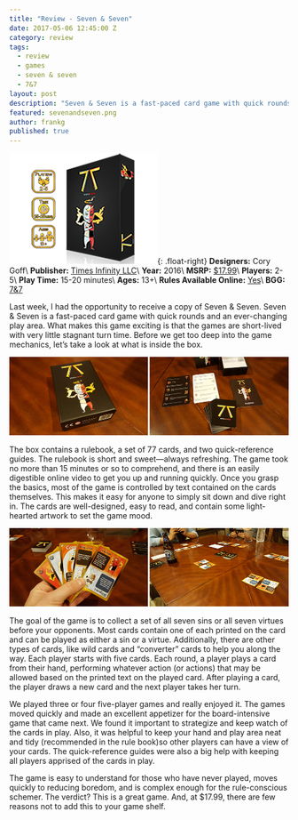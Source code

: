 ```yaml
---
title: "Review - Seven & Seven"
date: 2017-05-06 12:45:00 Z
category: review
tags:
  - review
  - games
  - seven & seven
  - 7&7
layout: post
description: "Seven & Seven is a fast-paced card game with quick rounds and an ever-changing play area."
featured: sevenandseven.png
author: frankg
published: true
---
```


![7&7](/images/7&7/cover.png){: .float-right}
**Designers:**  Cory Goff\\
**Publisher:** [Times Infinity LLC](http://www.timesinfinitygames.com)\\
**Year:** 2016\\
**MSRP:** [$17.99](http://www.timesinfinitygames.com)\\
**Players:** 2-5\\
**Play Time:** 15-20 minutes\\
**Ages:** 13+\\
**Rules Available Online:** [Yes](http://www.timesinfinitygames.com/img/rulebook.pdf)\\
**BGG:** [7&7](https://boardgamegeek.com/boardgame/166341/7-7)

Last week, I had the opportunity to receive a copy of Seven & Seven. Seven & Seven is a fast-paced card game with quick rounds and an ever-changing play area. What makes this game exciting is that the games are short-lived with very little stagnant turn time. Before we get too deep into the game mechanics, let’s take a look at what is inside the box.

![Seven & Seven](/images/7&7/seven1.jpg)

The box contains a rulebook, a set of 77 cards, and two quick-reference guides. The rulebook is short and sweet—always refreshing. The game took no more than 15 minutes or so to comprehend, and there is an easily digestible online video to get you up and running quickly. Once you grasp the basics, most of the game is controlled by text contained on the cards themselves. This makes it easy for anyone to simply sit down and dive right in. The cards are well-designed, easy to read, and contain some light-hearted artwork to set the game mood.

![7 & 7](/images/7&7/seven2.jpg)

The goal of the game is to collect a set of all seven sins or all seven virtues before your opponents. Most cards contain one of each printed on the card and can be played as either a sin or a virtue. Additionally, there are other types of cards, like wild cards and “converter” cards to help you along the way. Each player starts with five cards. Each round, a player plays a card from their hand, performing whatever action (or actions) that may be allowed based on the printed text on the played card. After playing a card, the player draws a new card and the next player takes her turn.

We played three or four five-player games and really enjoyed it. The games moved quickly and made an excellent appetizer for the board-intensive game that came next. We found it important to strategize and keep watch of the cards in play. Also, it was helpful to keep your hand and play area neat and tidy (recommended in the rule book)so other players can have a view of your cards. The quick-reference guides were also a big help with keeping all players apprised of the cards in play.

The game is easy to understand for those who have never played, moves quickly to reducing boredom, and is complex enough for the rule-conscious schemer. The verdict? This is a great game. And, at $17.99, there are few reasons not to add this to your game shelf.
